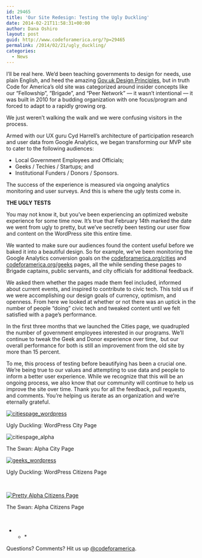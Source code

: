 ```yaml
---
id: 29465
title: 'Our Site Redesign: Testing the Ugly Duckling'
date: 2014-02-21T11:58:31+00:00
author: Dana Oshiro
layout: post
guid: http://www.codeforamerica.org/?p=29465
permalink: /2014/02/21/ugly_duckling/
categories:
  - News
---
```

I&#8217;ll be real here. We&#8217;d been teaching governments to design for needs, use plain English, and heed the amazing [Gov.uk Design Principles](https://www.gov.uk/design-principles), but in truth Code for America&#8217;s old site was categorized around insider concepts like our &#8220;Fellowship&#8221;, &#8220;Brigade&#8221;, and &#8220;Peer Network&#8221; &#8212; it wasn&#8217;t intentional &#8212; it was built in 2010 for a budding organization with one focus/program and forced to adapt to a rapidly growing org.

We just weren&#8217;t walking the walk and we were confusing visitors in the process.

Armed with our UX guru Cyd Harrell&#8217;s architecture of participation research and user data from Google Analytics, we began transforming our MVP site to cater to the following audiences:

  * Local Government Employees and Officials;
  * Geeks / Techies / Startups; and
  * Institutional Funders / Donors / Sponsors.

The success of the experience is measured via ongoing analytics monitoring and user surveys. And this is where the ugly tests come in.

**THE UGLY TESTS**

You may not know it, but you’ve been experiencing an optimized website experience for some time now. It&#8217;s true that February 14th marked the date we went from ugly to pretty, but we&#8217;ve secretly been testing our user flow and content on the WordPress site this entire time.

We wanted to make sure our audiences found the content useful before we baked it into a beautiful design. So for example, we’ve been monitoring the Google Analytics conversion goals on the [codeforamerica.org/cities](http://codeforamerica.org/cities/) and [codeforamerica.org/geeks](http://codeforamerica.org/geeks) pages, all the while sending these pages to Brigade captains, public servants, and city officials for additional feedback.

We asked them whether the pages made them feel included, informed about current events, and inspired to contribute to civic tech. This told us if we were accomplishing our design goals of currency, optimism, and openness. From here we looked at whether or not there was an uptick in the number of people “doing” civic tech and tweaked content until we felt satisfied with a page&#8217;s performance.

In the first three months that we launched the Cities page, we quadrupled the number of government employees interested in our programs. We&#8217;ll continue to tweak the Geek and Donor experience over time,  but our overall performance for both is still an improvement from the old site by more than 15 percent.

To me, this process of testing before beautifying has been a crucial one. We’re being true to our values and attempting to use data and people to inform a better user experience. While we recognize that this will be an ongoing process, we also know that our community will continue to help us improve the site over time. Thank you for all the feedback, pull requests, and comments. You’re helping us iterate as an organization and we’re eternally grateful.

<div style="width: 460px" class="wp-caption alignnone">
  <a href="http://www.codeforamerica.org/wp-content/uploads/2014/01/citiespage_wordpress.jpg"><img alt="citiespage_wordpress" src="http://www.codeforamerica.org/wp-content/uploads/2014/01/citiespage_wordpress.jpg" /></a>
  
  <p class="wp-caption-text">
    Ugly Duckling: WordPress City Page
  </p>
</div>

<div id="attachment_29467" style="width: 460px" class="wp-caption alignleft">
  <img class=" wp-image-29467" alt="citiespage_alpha" src="http://www.codeforamerica.org/wp-content/uploads/2014/01/citiespage_alpha.jpg" />
  
  <p class="wp-caption-text">
    The Swan: Alpha City Page
  </p>
</div>

<div id="attachment_29471" style="width: 460px" class="wp-caption alignleft">
  <a href="http://www.codeforamerica.org/wp-content/uploads/2014/01/geeks_wordpress.jpg"><img class=" wp-image-29471" alt="geeks_wordpress" src="http://www.codeforamerica.org/wp-content/uploads/2014/01/geeks_wordpress.jpg" /></a>
  
  <p class="wp-caption-text">
    Ugly Duckling: WordPress Citizens Page
  </p>
</div>

&nbsp;

<div id="attachment_29470" style="width: 460px" class="wp-caption alignleft">
  <a href="http://www.codeforamerica.org/wp-content/uploads/2014/01/geeks_alpha.jpg"><img class="size-full wp-image-29470" alt="Pretty Alpha Citizens Page" src="http://www.codeforamerica.org/wp-content/uploads/2014/01/geeks_alpha.jpg" /></a>
  
  <p class="wp-caption-text">
    The Swan: Alpha Citizens Page
  </p>
</div>

&nbsp;

* * *&nbsp;


  
Questions? Comments? Hit us up [@codeforamerica](http://twitter.com/codeforamerica).</p>